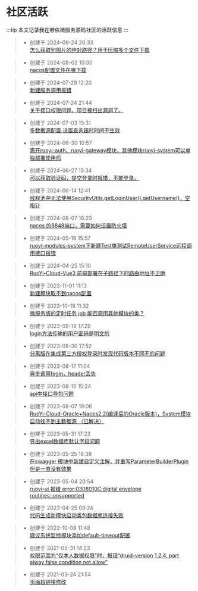 # 社区活跃

:::tip 本文记录我在若依微服务源码社区的活跃信息
:::


>- 创建于  2024-09-24 20:33  
[怎么获取到图片的绝对路径？用于压缩多个文件下载](https://gitee.com/y_project/RuoYi-Cloud/issues/IATE9H)

>- 创建于  2024-08-02 10:30  
[nacos配置文件在哪下载](https://gitee.com/y_project/RuoYi-Cloud/issues/IAHCEA)

>- 创建于  2024-07-29 12:20  
[新建服务调用报错](https://gitee.com/y_project/RuoYi-Cloud/issues/IAG6K2)

>- 创建于  2024-07-24 21:44  
[关于接口权限问题，项目被扫出漏洞了。](https://gitee.com/y_project/RuoYi-Cloud/issues/IAFD5Z)

>- 创建于  2024-07-03 15:31  
[多数据源配置,设置查询超时时间不生效](https://gitee.com/y_project/RuoYi-Cloud/issues/IAA9G7)

>- 创建于  2024-06-30 10:57  
[离开ruoyi-auth、ruoyi-gateway模块，其他模块ruoyi-system可以单独部署使用吗](https://gitee.com/y_project/RuoYi-Cloud/issues/IA9BPO)

>- 创建于  2024-06-27 15:34  
[可以获取验证码，提交登录时报错，不能登录。](https://gitee.com/y_project/RuoYi-Cloud/issues/IA8RZE)

>- 创建于  2024-06-14 12:41  
[线程池中无法使用SecurityUtils.getLoginUser().getUsername()，空指针](https://gitee.com/y_project/RuoYi-Cloud/issues/IA5EZL)

>- 创建于  2024-06-07 16:23  
[nacos 的8848端口，需要如何设置防火墙](https://gitee.com/y_project/RuoYi-Cloud/issues/I9W0IB)

>- 创建于  2024-05-16 15:57  
[ruoyi-modules-system下新建Test类测试RemoteUserService远程调用接口报错](https://gitee.com/y_project/RuoYi-Cloud/issues/I9PUBZ#note_27616502)

>- 创建于  2024-04-25 15:10  
[RuoYi-Cloud-Vue3 前端部署在子路径下时路由地址不正确](https://gitee.com/y_project/RuoYi-Cloud/issues/I9JL5W)

>- 创建于  2023-11-01 11:13  
[新建模块取不到nacos配置](https://gitee.com/y_project/RuoYi-Cloud/issues/I8CNGI)  

>- 创建于  2023-10-19 11:32  
[微服务版的定时任务 job 能否调用其他模块的类？](https://gitee.com/y_project/RuoYi-Cloud/issues/I899B0)  

>- 创建于  2023-09-19 17:29  
[login方法传输的用户密码是明文的](https://gitee.com/y_project/RuoYi-Cloud/issues/I82OMI)

>- 创建于  2023-08-30 17:52  
[分离版在集成第三方授权登录时发现代码版本不同不的问题](https://gitee.com/y_project/RuoYi-Vue/issues/I7X93Y)

>- 创建于  2023-08-17 11:04  
[异步调用fegin，header丢失](https://gitee.com/y_project/RuoYi-Cloud/issues/I7TVY7)

>- 创建于  2023-08-10 15:24  
[api中接口导包问题](https://gitee.com/y_project/RuoYi-Cloud/issues/I7S6QT)

>- 创建于  2023-08-07 19:06  
[RuoYi-Cloud-Oracle+Nacos2.2(编译后的Oracle版本)，System模块启动找不到主数据源 （已解决）](https://gitee.com/y_project/RuoYi-Cloud/issues/I7R8LL)

>- 创建于  2023-05-31 17:23  
[导出excel数据库默认字段问题](https://gitee.com/y_project/RuoYi-Cloud/issues/I79U8H)  

>- 创建于  2023-05-25 18:38  
[在swagger 模块中新建自定义注解，并重写ParameterBuilderPlugin 但是一直没有效果](https://gitee.com/y_project/RuoYi-Cloud/issues/I78E72)

>- 创建于  2023-05-04 20:54  
[ruoyi-ui 报错 error:0308010C:digital envelope routines::unsupported](https://gitee.com/y_project/RuoYi-Cloud/issues/I70BR3)

>- 创建于  2023-04-25 09:24  
[代码生成新模块启动类包数据库连接失败](https://gitee.com/y_project/RuoYi-Cloud/issues/I6YKVY)

>- 创建于  2022-10-08 11:48  
[建议系统监控模块添加default-timeout配置](https://gitee.com/y_project/RuoYi-Cloud/issues/I5UEEI)  

>- 创建于  2021-05-31 14:23  
[权限范围为“仅本人数据权限”时，报错“druid-version 1.2.4, part alway false condition not allow”](https://gitee.com/y_project/RuoYi-Cloud/issues/I3TMKJ)


>- 创建于 2021-03-24 21:54  
[页面超链接修改](https://gitee.com/y_project/RuoYi-Cloud/pulls/55)